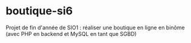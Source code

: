 # boutique-si6
Projet de fin d'année de SIO1 : réaliser une boutique en ligne en binôme (avec PHP en backend et MySQL en tant que SGBD)
